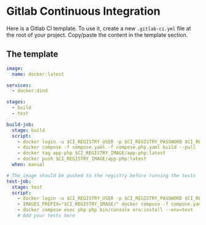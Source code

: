 # Gitlab Continuous Integration

Here is a Gitlab CI template.
To use it, create a new `.gitlab-ci.yml` file at the root of your project.
Copy/paste the content in the template section.

## The template

```yaml
image:
  name: docker:latest

services:
  - docker:dind

stages:
  - build
  - test

build-job:
  stage: build
  script:
    - docker login -u $CI_REGISTRY_USER -p $CI_REGISTRY_PASSWORD $CI_REGISTRY
    - docker compose -f compose.yaml -f compose.php.yaml build --pull
    - docker tag app-php $CI_REGISTRY_IMAGE/app-php:latest
    - docker push $CI_REGISTRY_IMAGE/app-php:latest
  when: manual

# The image should be pushed to the registry before running the tests
test-job:
  stage: test
  script:
    - docker login -u $CI_REGISTRY_USER -p $CI_REGISTRY_PASSWORD $CI_REGISTRY
    - IMAGES_PREFIX="$CI_REGISTRY_IMAGE/" docker compose -f compose.yaml -f compose.php.yaml up --wait --no-build
    - docker compose exec php php bin/console oro:install --env=test
    # Add your tests here
```
